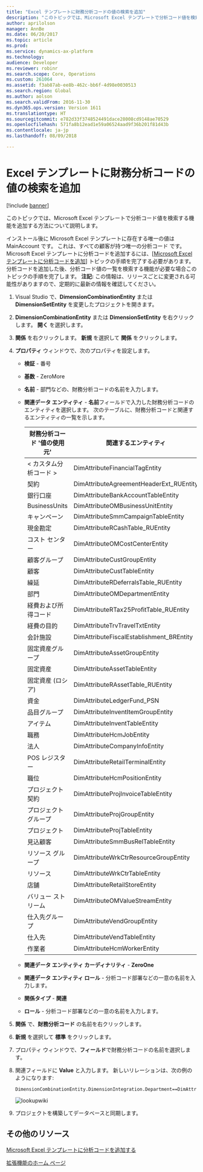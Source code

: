 ```yaml
---
title: "Excel テンプレートに財務分析コードの値の検索を追加"
description: "このトピックでは、Microsoft Excel テンプレートで分析コード値を検索する機能を追加する方法について説明します。"
author: aprilolson
manager: AnnBe
ms.date: 06/20/2017
ms.topic: article
ms.prod: 
ms.service: dynamics-ax-platform
ms.technology: 
audience: Developer
ms.reviewer: robinr
ms.search.scope: Core, Operations
ms.custom: 261064
ms.assetid: f3ab87ab-ee8b-462c-bb6f-4d98e0030513
ms.search.region: Global
ms.author: aolson
ms.search.validFrom: 2016-11-30
ms.dyn365.ops.version: Version 1611
ms.translationtype: HT
ms.sourcegitcommit: e782d33f3748524491dace28008cd9148ae70529
ms.openlocfilehash: 571fa8b12ead1e59a06524aad9f36b201f81d43b
ms.contentlocale: ja-jp
ms.lasthandoff: 08/09/2018

---
```


# <a name="add-lookup-values-for-financial-dimensions-to-excel-templates"></a>Excel テンプレートに財務分析コードの値の検索を追加

[!include [banner](../includes/banner.md)]

このトピックでは、Microsoft Excel テンプレートで分析コード値を検索する機能を追加する方法について説明します。

インストール後に Microsoft Excel テンプレートに存在する唯一の値は MainAccount です。 これは、すべての顧客が持つ唯一の分析コード です。 Microsoft Excel テンプレートに分析コードを追加するには、[[Microsoft Excel テンプレートに分析コードを追加](dimensions-overview.md)] トピックの手順を完了する必要があります。 分析コードを追加した後、分析コード値の一覧を検索する機能が必要な場合このトピックの手順を完了します。 **注記:** この情報は、リリースごとに変更される可能性がありますので、定期的に最新の情報を確認してください。

1.  Visual Studio で、**DimensionCombinationEntity** または **DimensionSetEntity** を変更したプロジェクトを開きます。
2.  **DimensionCombinationEntity** または **DimensionSetEntity** を右クリックします。 **開く** を選択します。
3.  **関係** を右クリックします。 **新規** を選択して **関係** をクリックします。
4.  **プロパティ** ウィンドウで、次のプロパティを設定します。
    -   **検証** - 番号
    -   **基数** - ZeroMore
    -   **名前** - 部門などの、財務分析コードの名前を入力します。
    -   **関連データ エンティティ** - **名前**フィールドで入力した財務分析コードのエンティティを選択します。 次のテーブルに、財務分析コードと関連するエンティティの一覧を示します。

        | **財務分析コード '値の使用元'** | **関連するエンティティ**                        |
        |-------------------------------------------|-------------------------------------------|
        | &lt; カスタム分析コード &gt;                | DimAttributeFinancialTagEntity            |
        | 契約                                | DimAttributeAgreementHeaderExt\_RUEntity  |
        | 銀行口座                             | DimAttributeBankAccountTableEntity        |
        | BusinessUnits                             | DimAttributeOMBusinessUnitEntity          |
        | キャンペーン                                 | DimAttributeSmmCampaignTableEntity        |
        | 現金勘定                             | DimAttributeRCashTable\_RUEntity          |
        | コスト センター                              | DimAttributeOMCostCenterEntity            |
        | 顧客グループ                           | DimAttributeCustGroupEntity               |
        | 顧客                                 | DimAttributeCustTableEntity               |
        | 繰延                                 | DimAttributeRDeferralsTable\_RUEntity     |
        | 部門                               | DimAttributeOMDepartmentEntity            |
        | 経費および所得コード                  | DimAttributeRTax25ProfitTable\_RUEntity   |
        | 経費の目的                          | DimAttributeTrvTravelTxtEntity            |
        | 会計施設                     | DimAttributeFiscalEstablishment\_BREntity |
        | 固定資産グループ                        | DimAttributeAssetGroupEntity              |
        | 固定資産                              | DimAttributeAssetTableEntity              |
        | 固定資産 (ロシア)                     | DimAttributeRAssetTable\_RUEntity         |
        | 資金                                     | DimAttributeLedgerFund\_PSN               |
        | 品目グループ                               | DimAttributeInventItemGroupEntity         |
        | アイテム                                     | DimAttributeInventTableEntity             |
        | 職務                                      | DimAttributeHcmJobEntity                  |
        | 法人                            | DimAttributeCompanyInfoEntity             |
        | POS レジスター                             | DimAttributeRetailTerminalEntity          |
        | 職位                                 | DimAttributeHcmPositionEntity             |
        | プロジェクト契約                         | DimAttributeProjInvoiceTableEntity        |
        | プロジェクト グループ                            | DimAttributeProjGroupEntity               |
        | プロジェクト                                  | DimAttributeProjTableEntity               |
        | 見込顧客                                 | DimAttributeSmmBusRelTableEntity          |
        | リソース グループ                           | DimAttributeWrkCtrResourceGroupEntity     |
        | リソース                                 | DimAttributeWrkCtrTableEntity             |
        | 店舗                                    | DimAttributeRetailStoreEntity             |
        | バリュー ストリーム                             | DimAttributeOMValueStreamEntity           |
        | 仕入先グループ                             | DimAttributeVendGroupEntity               |
        | 仕入先                                   | DimAttributeVendTableEntity               |
        | 作業者                                   | DimAttributeHcmWorkerEntity               |

    -   **関連データ エンティティ カーディナリティ** - **ZeroOne**
    -   **関連データ エンティティ ロール** - 分析コード部署などの一意の名前を入力します。
    -   **関係タイプ** - **関連**
    -   **ロール** - 分析コード部署などの一意の名前を入力します。

5.  **関係** で、**財務分析コード** の名前を右クリックします。
6.  **新規** を選択して **標準** をクリックします。
7.  プロパティ ウィンドウで、**フィールド**で財務分析コードの名前を選択します。
8.  関連フィールドに **Value** と入力します。 新しいリレーションは、次の例のようになります:

        DimensionCombinationEntity.DimensionIntegration.Department==DimAttributeOMDepartmentEntity.Value

    ![lookupwiki](./media/lookupwiki.png)

9.  プロジェクトを構築してデータベースと同期します。


## <a name="additional-resources"></a>その他のリソース

[Microsoft Excel テンプレートに分析コードを追加する](add-dimensions-excel-templates.md)

[拡張機能のホーム ページ](../extensibility/extensibility-home-page.md)




